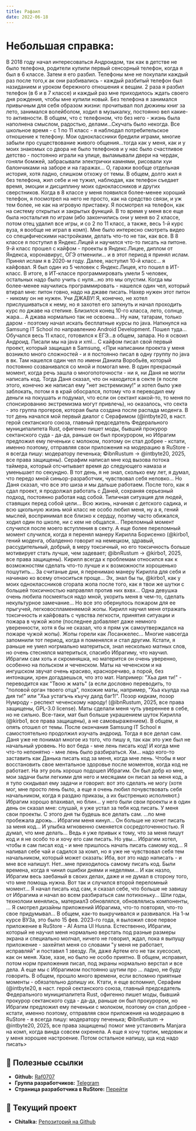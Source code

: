 ```yaml
---
title: Рафаил
date: 2022-06-18
---
```


# Небольшая справка:

В 2018 году начал интересоваться Андроидом, так как в детстве не было телефона, родители купили первый сенсорный телефон, когда я был в 6 классе. Затем я его разбил. Телефоны мне не покупали каждый раз после того,к ак они разбивались - каждый разбитый телефон был назиданием и уроком бережного отношения к вещам. 2 раза я разбил телефон (в 6 и в 7 классе) и каждый раз мне приходилось ждать своего дня рождения, чтобы мне купили новый. Без телефона я занимался привычным для себя образом жизни: прочитывал пол дюжины книг за лето, занимался волейболом, ходил в музыкалку, постоянно вел какие-то активности. В общем, что с телефоном, что без него - жизнь была наполнена смыслом, радостью, делами...Скучать было некогда. Все школьное время - с 1 по 11 класс - я наблюдал потребительское отношение к телефону. Мои одноклассники бредили играми, многие забыли про существование живого общения...тогда как у меня, как и у моих знакомых со двора не было телефонов и у нас было счастливое детство - постоянно играли на улице, выламывали двери на чердак, гоняли бомжей, забрасывали электрички камнями, рисовали хуи балончиками на заборе и на гаражах... О, гаражи вообще отдельная история, хотя ладно, слишком отхожу от темы. В общем, долго жил я без телефона, жил себе и не тужил, наблюдая, как телефон съедает время, эмоции и дисциплину моих одноклассников и других сверстников. Когда в 8 классе у меня появился более-менее хороший телефон, я посмотрел на него не просто, как на средство связи, и уж тем более, не как на игровую приставку. Я посмотрел на телефон, как на систему открытых и закрытых функций. В то время у меня все еще была ностальгия по играм (ибо закончились они у меня во 2 классе, потом отец удалил все игры, и со 2 по 11 класс, а также, весь 1-й курс вуза, я вообще не играл в комп). Мне было интересно смотреть видео со специфическими настройками, делать что-то не так, как все. В 8 классе я поступил в Яндекс.Лицей и научился что-то писать на питоне. 9-й класс прошел с кайфом - проекты в Яндекс.Лицее, диплом от Яндекса, коронавирус, ОГЭ отменили... и в этот период я принял ислам. Принял ислам я в 2020-м году. Далее, наступил 10-й класс... я кайфовал. Я был один из 5 человек с Яндекс.Лицея, кто пошел в ИТ-класс. В итоге, в ИТ-классе программировать умели 5 человек, остальных надо было учить с нуля...но это мы опустим. Когда мы более-менее научились программировать - нашелся один чел, который втирал мне: питон говно, надо на джаве писать. Нахер нужен этот питон - никому он не нужен. Учи ДЖАВУ! Я, конечно, не хотел прислушиваться к нему, но я захотел его заткнуть и начал проходить курс по джаве на степике. Близился конец 10-го класса, лето, солнце, жара... А джава нормально так не освоена... Ну нам, татарам, только даром - поэтому начал искать бесплатные курсы по java. Наткнулся на Samsung IT School по направлению Android Development. Пошел туда... Обучался весь 11 класс, готовился к ЕГЭ...в общем, запара. Но я освоил Андроид. Писали мы на java и xml... С кайфом писал свой первый проект, который защищал в Samsung, <При написании проекта у меня возникло много сложностей - и я постоянно писал в одну группу по java в вк. Там нашелся один чел по имени Данила Воробьёв, который постоянно созванивался со мной и помогал мне. В один прекрасный момент, когда речь зашла о многопоточности - ни я, ни Даня не могли написать код. Тогда Даня сказал, что он находится в секте (я после этого, конечно же написал ему "нет экстремизму!" и хотел было уже заблокать, потом я в край обосрался, потому что я переводил ему деньги на покушать и подумал, что если он сектант какой-то, то меня по спонсированию экстремизма могут привлечь), но оказалось, что секта - это группа прогеров, которая была создана после распада моденга. В тот день начался мой первый диалог с Серафимом (@intbyte20, в наст. герой сектанского союза, главный председатель Федерального муниципалитета Rust, офигенно пишет моды, бывший прокурор сектанского суда - да-да, раньше он был прокурором, но Ибрагим предложил ему печеньки с молоком, поэтому он стал добрее - кстати, именно поэтому, отправляя свои приложения на модерацию в RuStore - я всегда пишу: модератору печенька; ©ibnRustum -> @intbyte20, 2025, все права защищены). Серафим написал мне код вызова потока таймера, который отсчитывает время до следующего намаза и уменьшает по секундно. В тот день, я не знал, сколько ему лет, я думал, что передо мной синьор-разработчик, чувствовал себя неловко... Но Даня сказал, что все это шиза и мы дальше работаем. После того, как я сдал проект, я продолжал работать с Даней, сохраняя серьезный подход, постоянно работая над собой. Типичная ситуация для людей, ставящих перед собой цели... Всю жизнь, начиная с детского садика, и всю щкольную жизнь мой класс не особо любил меня, ну а я, гений мыслей, воспринимал все близко к сердцу, поэтму часто обижался, ходил один по школе, ни с кем не общался... Переломный момент случился после моего вступления в секту. А еще более переломный момент случился, когда я перенял манеру Кирилла Борисенко (@kirbo1, гений моденга, обалденно говорит на немецком, здравый, рассудительный, добрый, в меру токсичный, но его токсичность больше мотивирует стать лучше, чем задевает; @ibnRustum -> @kirbo1, 2025, все права защищены). Кирилл всегда к проблемам относился как к возможностям сделать что-то лучше и к возможности хорошенько пошутить... За считаные дни, я перенимаю манеру Кирилла для себя и начинаю ко всему относиться проще... Эх, знал бы ты, @kirbo1, как у моих одноклассников сгорала жопа после того, как я твои же шутки с большей токсичностью направлял против них вхвх... Одна девушка очень любила посмеяться надо мной, укорить меня в чем-то, сделать некультурное замечание... Но все это обернулось пожаром для ее прыгучей, легковоспламеняемой жопы. Кирилл научил меня отражать токсичность и кайфовать с чувства легкости, принятия ситуации и пожара в чужой жопе (последнее добавляет даже немного уверенности, хотя я бы не сказал, что я прям уж самоутверждался на пожаре чужой жопы). Жопы горели как Лосанжелес... Многие навсегда запомнили тот период, когда я поменялся и стал другим. Кстати, я раньше не умел ногрмально материться, знал несколько матных слов, но очень стеснялся материться, спасибо Ибрагиму, что научил. Ибрагим сам хоть и скромняшка, но матерится он очень уверенно, особенно на польском и чеченском. Маты на чеченском и на ингушском звучат очень красиво, красноречиво, а порой, без интонации, хрен догадаешься, что это мат. Например: "Хьа дия ти!" - переводится как "Твою ж мать" (а если дословно переводить, то "половой орган твоего отца", похожие маты, например, "Хьа къулда хьа дия ти!" или "Хьа устагъчь къучу далд баг1!". Позор кидкам, позор Нумроду - респект чеченскому народу! (@ibnRustum, 2025, все права защищены, GPL-3.0 license). Маты сделали меня чуть увереннее в себе, но не сильно. Все-таки, мат был больше украшением шуток Кирилла (@kirbo1, все права защищены), а не самовыражением). В общем, я опять отошел от темы. После окончания Samsung IT School я самостоятельно продолжил изучать андроид. Тогда я все делал сам. Даня уже не понимал многое из того, что пишу я, так как это уже был не начальный уровень. Но вот беда - мне лень писать код! И когда мне что-то непонятно - мне лень было разбираться. Хм... надо кого-то заставить как Данька писать код за меня, когда мне лень. Чтобы я мог восстановить свое ментальное здоровье после моментов, когда код не работает. На эту роль хорошо подошел Ибрагим. Он был добр ко мне, мои задачи были легкими для него и месяцами он писал за меня код, а я тупо скидывал ему задачи и говорил: вот это сделать не могу (хотя мог, мне просто лень было, а еще я очень любил почувствовать себя начальником, когда я раздаю приказы, а их быстренько исполняют.) Ибрагим хорошо впахивал, но блин... у него были свои проекты и в один день он сказал мне: слушай, я уже устал за тебя код писать. У меня свои проекты. С этого дня ты будешь все делать сам. ...по мне пробежала дрожь... Ибрагим меня кинул... Он больше не хочет писать за меня код... И улыбка мгновенно сменяется сосредоточенностью. Я думал, что мне делать... Ведь я уже привык к тому, что за меня пишут код и я не особо то и хочу его сам писать. Но увы... Ибрагим хотел, чтобы я сам писал код - и мне пришлось начать писать самому код... Я наливал себе чай и садился за комп, но я уже не чувствовал себя тем начальником, который может сказать: Иба, вот это надо написать - и мне все напишут. Нет...мне приходилось самому писать код. Были времена, когда я чинил ошибки днями и неделями... И как назло, Ибрагим весь заебаный в своих делах, даже и не думал в сторону того, что мне помощь нужна. Вот так и случился второй переломный момент... Я начал писать код сам, я сказал себе, что больше не завишу от Ибрагима и начал во всем разбираться сам потихоньку... Шли годы, технолоии менялись, материал3 обновлялся, обновлялись компоненты, ... Я смотрел дизайны приложений Ибрагима, что-то повторял, что-то свое придумывал... В общем, как-то выкручивался и развивался. На 1-м курсе ВУЗа, это было 15 фев. 2023-го года, я выложил свое первое приложение в RuStore - Al Asma Ul Husna. Естественно, Ибрагим, который не научил меня нормально верстать под разные размеры экрана и специально молчал, ничего не говорил, ждал, пока я выпущу приложение - захейтил меня со словами "у меня не работает, исправляй" и поставил 1 звезду. Ля, даже Артем его не так хуесосил, как он меня. Хазе, хазе, но было не особо приятно. В общем, исправил, потом норм приложения писал, под экраны нормально верстал и все дела. А еще мы с Ибрагимом постоянно шутим про ... ладно, не буду говорить. В общем, прошло много времени, если вспомню приятные моменты - обязательно допишу их. Ктати, я еще вспомнил, Серафим (@intbyte20, в наст. герой сектанского союза, главный председатель Федерального муниципалитета Rust, офигенно пишет моды, бывший прокурор сектанского суда - да-да, раньше он был прокурором, но Ибрагим предложил ему печеньки с молоком, поэтому он стал добрее - кстати, именно поэтому, отправляя свои приложения на модерацию в RuStore - я всегда пишу: модератору печенька; ©ibnRustum -> @intbyte20, 2025, все права защищены) помог мне установить Manjara на комп, когда винда совсем охренела. А еще я хочу тортик, медовик и у меня хорошее настроение. Потом остальное напишу, ща код надо писать>

## 🔗 Полезные ссылки

- **Github:** [Raf0707](https://github.com/Raf0707)
- **Группа разработчиков:** [Telegram](https://t.me/+OoI8UWDVVm0yMDNi)
- **Страница разработчика в RuStore:** [Перейти](https://apps.rustore.ru/developer/ZPBnoCoBczpBFPZK0munW8NSpRTEayCj)

## 🚀 Текущий проект

- **Chitalka:** [Репозиторий на Github](https://www.github.com/Raf0707/Chitalka)


